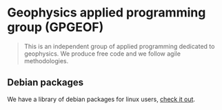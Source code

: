 # Geophysics applied programming group (GPGEOF)

> This is an independent group of applied programming dedicated to geophysics. We produce free code and we follow agile methodologies.

## Debian packages

We have a library of debian packages for linux users, [check it out](https://gpgeof.github.io/debian/).
